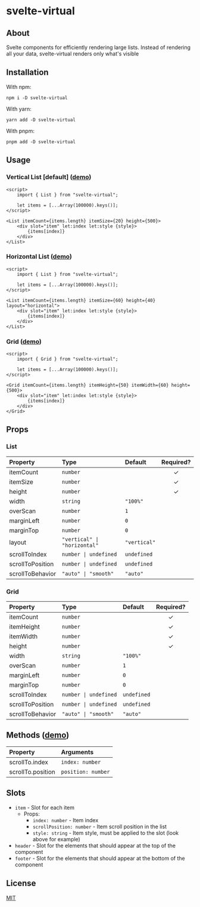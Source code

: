 # svelte-virtual

## About

Svelte components for efficiently rendering large lists. Instead of rendering all your data, svelte-virtual renders only what's visible

## Installation

With npm:

```
npm i -D svelte-virtual
```

With yarn:

```
yarn add -D svelte-virtual
```

With pnpm:

```
pnpm add -D svelte-virtual
```

## Usage

### Vertical List [default] ([demo](https://svelte.dev/repl/70b159e914024f869180c28b8e7eb92d?version=3.49.0))

```svelte
<script>
	import { List } from "svelte-virtual";

	let items = [...Array(100000).keys()];
</script>

<List itemCount={items.length} itemSize={20} height={500}>
	<div slot="item" let:index let:style {style}>
		{items[index]}
	</div>
</List>
```

### Horizontal List ([demo](https://svelte.dev/repl/160a5bf2e2a8484c8ffd03b219f5eb27?version=3.49.0))

```svelte
<script>
	import { List } from "svelte-virtual";

	let items = [...Array(100000).keys()];
</script>

<List itemCount={items.length} itemSize={60} height={40} layout="horizontal">
	<div slot="item" let:index let:style {style}>
		{items[index]}
	</div>
</List>
```

### Grid ([demo](https://svelte.dev/repl/8e2b877da06c4532ae50482236abbcac?version=3.49.0))

```svelte
<script>
	import { Grid } from "svelte-virtual";

	let items = [...Array(100000).keys()];
</script>

<Grid itemCount={items.length} itemHeight={50} itemWidth={60} height={500}>
	<div slot="item" let:index let:style {style}>
		{items[index]}
	</div>
</Grid>
```

## Props

### List

| Property         | Type                         | Default      | Required? |
| :--------------- | :--------------------------- | :----------- | :-------: |
| itemCount        | `number`                     |              |     ✓     |
| itemSize         | `number`                     |              |     ✓     |
| height           | `number`                     |              |     ✓     |
| width            | `string`                     | `"100%"`     |           |
| overScan         | `number`                     | `1`          |           |
| marginLeft       | `number`                     | `0`          |           |
| marginTop        | `number`                     | `0`          |           |
| layout           | `"vertical" \| "horizontal"` | `"vertical"` |           |
| scrollToIndex    | `number \| undefined`        | `undefined`  |           |
| scrollToPosition | `number \| undefined`        | `undefined`  |           |
| scrollToBehavior | `"auto" \| "smooth"`         | `"auto"`     |           |

### Grid

| Property         | Type                  | Default     | Required? |
| :--------------- | :-------------------- | :---------- | :-------: |
| itemCount        | `number`              |             |     ✓     |
| itemHeight       | `number`              |             |     ✓     |
| itemWidth        | `number`              |             |     ✓     |
| height           | `number`              |             |     ✓     |
| width            | `string`              | `"100%"`    |           |
| overScan         | `number`              | `1`         |           |
| marginLeft       | `number`              | `0`         |           |
| marginTop        | `number`              | `0`         |           |
| scrollToIndex    | `number \| undefined` | `undefined` |           |
| scrollToPosition | `number \| undefined` | `undefined` |           |
| scrollToBehavior | `"auto" \| "smooth"`  | `"auto"`    |           |

## Methods ([demo](https://svelte.dev/repl/8efc42f67dc5493aabe465c589af62e7?version=3.49.0))

| Property          | Arguments          |
| :---------------- | :----------------- |
| scrollTo.index    | `index: number`    |
| scrollTo.position | `position: number` |

## Slots

-   `item` - Slot for each item
    -   Props:
        -   `index: number` - Item index
        -   `scrollPosition: number` - Item scroll position in the list
        -   `style: string` - Item style, must be applied to the slot (look above for example)
-   `header` - Slot for the elements that should appear at the top of the component
-   `footer` - Slot for the elements that should appear at the bottom of the component

## License

[MIT](./LICENSE)
